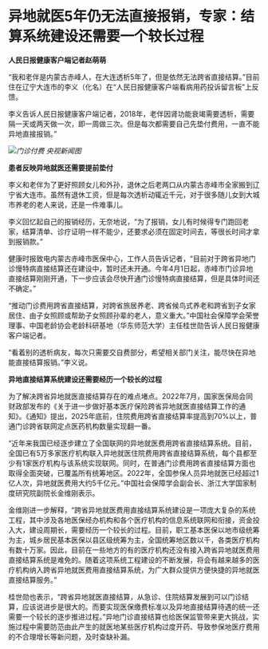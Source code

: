 # 异地就医5年仍无法直接报销，专家：结算系统建设还需要一个较长过程

**人民日报健康客户端记者赵萌萌**

“我和老伴是内蒙古赤峰人，在大连透析5年了，但是依然无法跨省直接结算。”目前住在辽宁大连市的李义（化名）在“人民日报健康客户端看病用药投诉留言板”上反馈。

李义告诉人民日报健康客户端记者，2018年，老伴因肾功能衰竭需要透析，需要隔一天或两天做一次，即一周做三次。但是每次都需要自己先垫付费用，一直不能异地直接报销。”

![](https://inews.gtimg.com/om_bt/Owy_iBRIyV2Ltcwzt27z8s6SNbMen5T56aBIFkA_KyVWIAA/1000)_门诊付费
央视新闻图_

**患者反映异地就医还需要提前垫付**

李义和老伴为了更好照顾女儿和外孙，退休之后老两口从内蒙古赤峰市全家搬到辽宁省大连市。虽然有退休工资，但是每次透析动辄近千元，对于很多随儿女到大城市养老的老人来说，还是一件难事儿。

李义回忆起自己的报销经历，无奈地说，“为了报销，女儿有时候得专门跑回老家，结算清单、诊疗证明一样不能少，还要求必须在固定时间去，等很长时间才拿到报销款。”

健康时报致电内蒙古赤峰市医保中心，工作人员告诉记者，“目前对于跨省异地门诊慢特病直接结算还在建设中，暂时还未开通。今年4月1日起，赤峰市门诊异地直接结算刚刚开通，下一步应该会尽快开通门诊慢特病直接结算，但是具体时间还不确定。”

“推动门诊费用跨省直接结算，对跨省旅居养老、跨省候鸟式养老和跨省到子女家居住、由子女照顾或帮助子女照顾孙辈的老人，意义重大。”中国社会保障学会荣誉理事、中国老龄协会老龄科研基地（华东师范大学）主任桂世勋告诉人民日报健康客户端记者。

“看着别的透析病友，每次只需要交自费部分，希望相关部门关注，能尽快在异地能直接结算报销。”李义说。

**异地直接结算系统建设还需要经历一个较长的过程**

为了解决跨省异地就医直接结算存在的难点堵点。2022年7月，国家医保局会同财政部发布的《关于进一步做好基本医疗保险跨省异地就医直接结算工作的通知》。《通知》提出，2025年底前，住院费用跨省直接结算率提高到70%以上，普通门诊跨省联网定点医药机构数量实现翻一番。

“近年来我国已经逐步建立了全国联网的异地就医费用跨省直接结算系统。目前，全国已有5万多家医疗机构联入异地就医住院费用跨省直接结算系统，每个县都至少有1家医疗机构与该系统实现联网。同时，在普通门诊费用跨省直接结算方面也取得全面突破，已覆盖所有统筹地区。2022年，全国参保人员异地就医已经超过1亿人次，异地就医费用大约5千亿元。”中国社会保障学会副会长、浙江大学国家制度研究院副院长金维刚表示。

金维刚进一步解释，“跨省异地就医费用直接结算系统建设是一项庞大复杂的系统工程，其中涉及各地医保经办机构和各个医疗机构的信息系统联网和衔接，资金投入大，建设周期长，需要经历一个较长的过程。目前，职工基本医保以地市级统筹为主，城乡居民基本医保以县区级统筹为主，全国统筹地区数以千，各类医疗机构有数十万家。因此，目前在一些地方的有的医疗机构还没有接入跨省异地就医费用直接结算系统是难免的。随着这项系统工程建设的不断发展，将会有越来越多的医疗机构纳入跨省异地就医费用直接结算系统，为广大群众提供方便快捷的异地就医直接结算服务。”

桂世勋也表示，“跨省异地就医直接结算，从急诊、住院结算发展到可以门诊结算，应该说进步是很大的。而要实现医保缴费标准以及异地直接结算待遇的统一还需要一个较长的逐步推进过程。”异地门诊直接结算也给医保监管带来更大挑战，实施过程中需要防范由此产生的就医地某些医疗机构过度开药、导致参保地医疗费用的不合理增长等新问题，及时查缺补漏。

